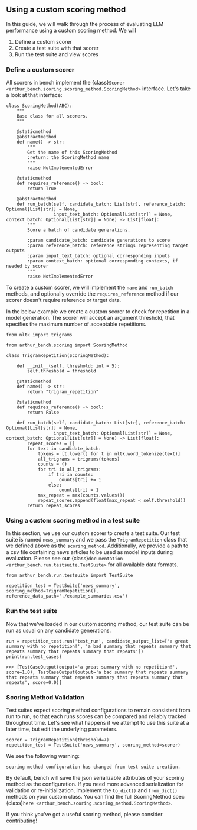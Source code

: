 ## Using a custom scoring method 

In this guide, we will walk through the process of evaluating LLM performance using a custom scoring method. We will

1) Define a custom scorer
2) Create a test suite with that scorer
3) Run the test suite and view scores

### Define a custom scorer

All scorers in bench implement the {class}`Scorer <arthur_bench.scoring.scoring_method.ScoringMethod>` interface. Let's take a look at that interface:
```
class ScoringMethod(ABC):
    """
    Base class for all scorers. 
    """

    @staticmethod
    @abstractmethod
    def name() -> str:
        """
        Get the name of this ScoringMethod
        :return: the ScoringMethod name
        """
        raise NotImplementedError
    
    @staticmethod
    def requires_reference() -> bool:
        return True

    @abstractmethod
    def run_batch(self, candidate_batch: List[str], reference_batch: Optional[List[str]] = None,
                  input_text_batch: Optional[List[str]] = None, context_batch: Optional[List[str]] = None) -> List[float]:
        """
        Score a batch of candidate generations.

        :param candidate_batch: candidate generations to score
        :param reference_batch: reference strings representing target outputs
        :param input_text_batch: optional corresponding inputs
        :param context_batch: optional corresponding contexts, if needed by scorer
        """
        raise NotImplementedError
```
To create a custom scorer, we will implement the `name` and `run_batch` methods, and optionally override the `requires_reference` method if our scorer doesn't require reference or target data.

In the below example we create a custom scorer to check for repetition in a model generation. The scorer will accept an argument threshold, that specifies the maximum number of acceptable repetitions.
```
from nltk import trigrams

from arthur_bench.scoring import ScoringMethod

class TrigramRepetition(ScoringMethod):

    def __init__(self, threshold: int = 5):
        self.threshold = threshold
    
    @staticmethod
    def name() -> str:
        return "trigram_repetition"

    @staticmethod
    def requires_reference() -> bool:
        return False
    
    def run_batch(self, candidate_batch: List[str], reference_batch: Optional[List[str]] = None,
                  input_text_batch: Optional[List[str]] = None, context_batch: Optional[List[str]] = None) -> List[float]:
        repeat_scores = []
        for text in candidate_batch:
            tokens = [t.lower() for t in nltk.word_tokenize(text)]
            all_trigrams = trigrams(tokens)
            counts = {}
            for tri in all_trigrams:
                if tri in counts:
                    counts[tri] += 1
                else:
                    counts[tri] = 1
            max_repeat = max(counts.values())
            repeat_scores.append(float(max_repeat < self.threshold))
        return repeat_scores
```

### Using a custom scoring method in a test suite

In this section, we use our custom scorer to create a test suite. Our test suite is named `news_summary` and we pass the `TrigramRepetition` class that we defined above as the `scoring_method`.
Additionally, we provide a path to a csv file containing news articles to be used as model inputs during evaluation. Please see our {class}`documentation <arthur_bench.run.testsuite.TestSuite>` for all available data formats. 
```
from arthur_bench.run.testsuite import TestSuite

repetition_test = TestSuite('news_summary', scoring_method=TrigramRepetition(), reference_data_path='./example_summaries.csv')
```

### Run the test suite

Now that we've loaded in our custom scoring method, our test suite can be run as usual on any candidate generations.

```
run = repetition_test.run('test_run', candidate_output_list=['a great summary with no repetition!', 'a bad summary that repeats summary that repeats summary that repeats summary that repeats'])
print(run.test_cases)
```

```
>>> [TestCaseOutput(output='a great summary with no repetition!', score=1.0), TestCaseOutput(output='a bad summary that repeats summary that repeats summary that repeats summary that repeats summary that repeats', score=0.0)]
```

### Scoring Method Validation

Test suites expect scoring method configurations to remain consistent from run to run, so that each runs scores can be compared and reliably tracked throughout time. Let's see what happens if we attempt to use this suite at a later time, but edit the underlying parameters.

```
scorer = TrigramRepetition(threshold=7)
repetition_test = TestSuite('news_summary', scoring_method=scorer)
```

We see the following warning:

```
scoring method configuration has changed from test suite creation.
```

By default, bench will save the json serializable attributes of your scoring method as the configuration. If you need more advanced serialization for validation or re-initialization, implement the `to_dict()` and `from_dict()` methods on your custom class. You can find the full ScoringMethod spec {class}`here <arthur_bench.scoring.scoring_method.ScoringMethod>`.

If you think you've got a useful scoring method, please consider [contributing](contributing.md)!